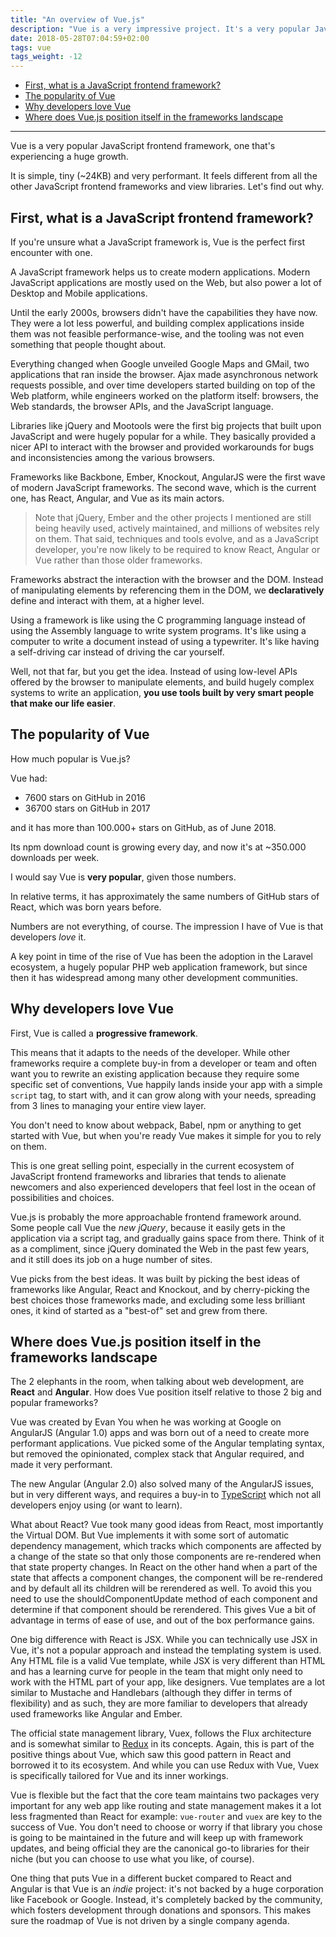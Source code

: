 ```yaml
---
title: "An overview of Vue.js"
description: "Vue is a very impressive project. It's a very popular JavaScript framework, one that's experiencing a huge growth. It is simple, tiny and very performant. Learn more about it"
date: 2018-05-28T07:04:59+02:00
tags: vue
tags_weight: -12
---
```


<!-- TOC -->

- [First, what is a JavaScript frontend framework?](#first-what-is-a-javascript-frontend-framework)
- [The popularity of Vue](#the-popularity-of-vue)
- [Why developers love Vue](#why-developers-love-vue)
- [Where does Vue.js position itself in the frameworks landscape](#where-does-vuejs-position-itself-in-the-frameworks-landscape)

<!-- /TOC -->

---

Vue is a very popular JavaScript frontend framework, one that's experiencing a huge growth.

It is simple, tiny (~24KB) and very performant. It feels different from all the other JavaScript frontend frameworks and view libraries. Let's find out why.

## First, what is a JavaScript frontend framework?

If you're unsure what a JavaScript framework is, Vue is the perfect first encounter with one.

A JavaScript framework helps us to create modern applications. Modern JavaScript applications are mostly used on the Web, but also power a lot of Desktop and Mobile applications.

Until the early 2000s, browsers didn't have the capabilities they have now. They were a lot less powerful, and building complex applications inside them was not feasible performance-wise, and the tooling was not even something that people thought about.

Everything changed when Google unveiled Google Maps and GMail, two applications that ran inside the browser. Ajax made asynchronous network requests possible, and over time developers started building on top of the Web platform, while engineers worked on the platform itself: browsers, the Web standards, the browser APIs, and the JavaScript language.

Libraries like jQuery and Mootools were the first big projects that built upon JavaScript and were hugely popular for a while. They basically provided a nicer API to interact with the browser and provided workarounds for bugs and inconsistencies among the various browsers.

Frameworks like Backbone, Ember, Knockout, AngularJS were the first wave of modern JavaScript frameworks. The second wave, which is the current one, has React, Angular, and Vue as its main actors.

> Note that jQuery, Ember and the other projects I mentioned are still being heavily used, actively maintained, and millions of websites rely on them. That said, techniques and tools evolve, and as a JavaScript developer, you're now likely to be required to know React, Angular or Vue rather than those older frameworks.

Frameworks abstract the interaction with the browser and the DOM. Instead of manipulating elements by referencing them in the DOM, we **declaratively** define and interact with them, at a higher level.

Using a framework is like using the C programming language instead of using the Assembly language to write system programs. It's like using a computer to write a document instead of using a typewriter. It's like having a self-driving car instead of driving the car yourself.

Well, not that far, but you get the idea. Instead of using low-level APIs offered by the browser to manipulate elements, and build hugely complex systems to write an application, **you use tools built by very smart people that make our life easier**.

## The popularity of Vue

How much popular is Vue.js?

Vue had:

- 7600 stars on GitHub in 2016
- 36700 stars on GitHub in 2017

and it has more than 100.000+ stars on GitHub, as of June 2018.

Its npm download count is growing every day, and now it's at ~350.000 downloads per week.

I would say Vue is **very popular**, given those numbers.

In relative terms, it has approximately the same numbers of GitHub stars of React, which was born years before.

Numbers are not everything, of course. The impression I have of Vue is that developers *love* it.

A key point in time of the rise of Vue has been the adoption in the Laravel ecosystem, a hugely popular PHP web application framework, but since then it has widespread among many other development communities.

## Why developers love Vue

First, Vue is called a **progressive framework**.

This means that it adapts to the needs of the developer. While other frameworks require a complete buy-in from a developer or team and often want you to rewrite an existing application because they require some specific set of conventions, Vue happily lands inside your app with a simple `script` tag, to start with, and it can grow along with your needs, spreading from 3 lines to managing your entire view layer.

You don't need to know about webpack, Babel, npm or anything to get started with Vue, but when you're ready Vue makes it simple for you to rely on them.

This is one great selling point, especially in the current ecosystem of JavaScript frontend frameworks and libraries that tends to alienate newcomers and also experienced developers that feel lost in the ocean of possibilities and choices.

Vue.js is probably the more approachable frontend framework around. Some people call Vue the *new jQuery*, because it easily gets in the application via a script tag, and gradually gains space from there. Think of it as a compliment, since jQuery dominated the Web in the past few years, and it still does its job on a huge number of sites.

Vue picks from the best ideas. It was built by picking the best ideas of frameworks like Angular, React and Knockout, and by cherry-picking the best choices those frameworks made, and excluding some less brilliant ones, it kind of started as a "best-of" set and grew from there.

## Where does Vue.js position itself in the frameworks landscape

The 2 elephants in the room, when talking about web development, are **React** and **Angular**. How does Vue position itself relative to those 2 big and popular frameworks?

Vue was created by Evan You when he was working at Google on AngularJS (Angular 1.0) apps and was born out of a need to create more performant applications. Vue picked some of the Angular templating syntax, but removed the opinionated, complex stack that Angular required, and made it very performant.

The new Angular (Angular 2.0) also solved many of the AngularJS issues, but in very different ways, and requires a buy-in to [TypeScript](/typescript/) which not all developers enjoy using (or want to learn).

What about React? Vue took many good ideas from React, most importantly the Virtual DOM. But Vue implements it with some sort of automatic dependency management, which tracks which components are affected by a change of the state so that only those components are re-rendered when that state property changes. In React on the other hand when a part of the state that affects a component changes, the component will be re-rendered and by default all its children will be rerendered as well. To avoid this you need to use the shouldComponentUpdate method of each component and determine if that component should be rerendered. This gives Vue a bit of advantage in terms of ease of use, and out of the box performance gains.

One big difference with React is JSX. While you can technically use JSX in Vue, it's not a popular approach and instead the templating system is used. Any HTML file is a valid Vue template, while JSX is very different than HTML and has a learning curve for people in the team that might only need to work with the HTML part of your app, like designers. Vue templates are a lot similar to Mustache and Handlebars (although they differ in terms of flexibility) and as such, they are more familiar to developers that already used frameworks like Angular and Ember.

The official state management library, Vuex, follows the Flux architecture and is somewhat similar to [Redux](/redux/) in its concepts. Again, this is part of the positive things about Vue, which saw this good pattern in React and borrowed it to its ecosystem. And while you can use Redux with Vue, Vuex is specifically tailored for Vue and its inner workings.

Vue is flexible but the fact that the core team maintains two packages very important for any web app like routing and state management makes it a lot less fragmented than React for example: `vue-router` and `vuex` are key to the success of Vue. You don't need to choose or worry if that library you chose is going to be maintained in the future and will keep up with framework updates, and being official they are the canonical go-to libraries for their niche (but you can choose to use what you like, of course).

One thing that puts Vue in a different bucket compared to React and Angular is that Vue is an *indie* project: it's not backed by a huge corporation like Facebook or Google. Instead, it's completely backed by the community, which fosters development through donations and sponsors. This makes sure the roadmap of Vue is not driven by a single company agenda.

